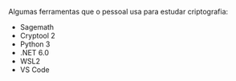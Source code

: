 Algumas ferramentas que o pessoal usa para estudar criptografia:

- Sagemath
- Cryptool 2
- Python 3
- .NET 6.0
- WSL2
- VS Code